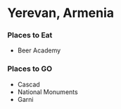 # Yerevan, Armenia

### Places to Eat
- Beer Academy


### Places to GO
- Cascad
- National Monuments
- Garni
